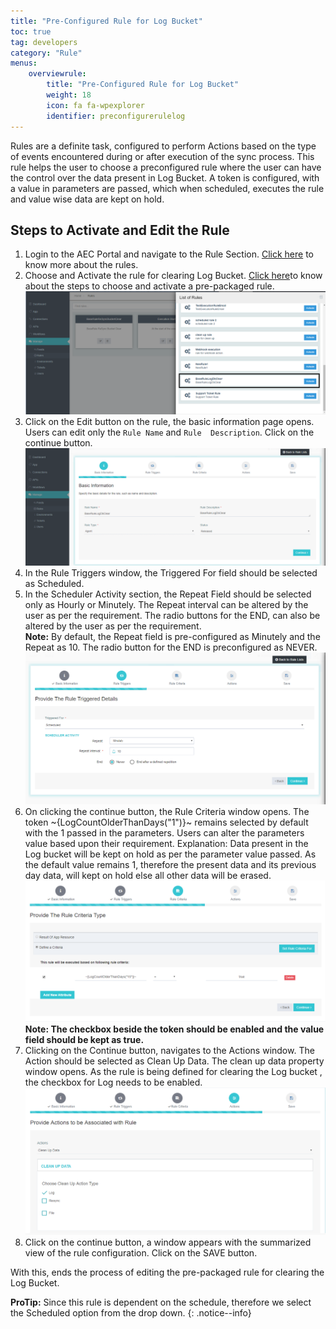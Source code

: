 ```yaml
---
title: "Pre-Configured Rule for Log Bucket"
toc: true
tag: developers
category: "Rule"
menus: 
    overviewrule:
        title: "Pre-Configured Rule for Log Bucket"
        weight: 18
        icon: fa fa-wpexplorer
        identifier: preconfigurerulelog
---
```


Rules are a definite task, configured to perform Actions based on the type of events encountered during or after execution of the sync process.
This rule helps the user to choose a preconfigured rule where the user can have the control over the data present in Log Bucket. 
A token is configured, with a value in parameters are passed, which when scheduled, executes the rule and value wise data are kept on hold.  

## Steps to Activate and Edit the Rule

1.	Login to the AEC Portal and navigate to the Rule Section. [Click here](/rule/overview-of-rule/) to know more about the rules.
2.	Choose and Activate the rule for clearing Log Bucket. [Click here](/rule/choose-rule/)to know about the steps to choose and activate 
    a pre-packaged rule.
![logbuckt-rule](/staticfiles/rules/media/logbuckt-rule.png) 
3. Click on the Edit button on the rule,  the basic information page opens. Users can edit only the `Rule Name` and `Rule 
   Description`. Click on the continue button.  
![logbuckt-rule2](/staticfiles/rules/media/logbuckt-rule2.png) 
4.	In the Rule Triggers window, the Triggered For field should be selected as Scheduled. 
5. In the Scheduler Activity section, the Repeat Field should be selected only as Hourly or Minutely. The Repeat interval
 can be altered by the user as per the requirement. The radio buttons for the END, can also be altered by the user as per
 the requirement.    
**Note:** By default, the Repeat field is pre-configured as Minutely and the Repeat as 10. The radio button for the END is preconfigured as NEVER.    
![logbuckt-rule3](/staticfiles/rules/media/logbuckt-rule3.png)     
6.	On clicking the continue button, the Rule Criteria window opens.  The token ~{LogCountOlderThanDays("1")}~ remains selected by default with the 1 passed in the parameters. Users can alter the parameters value based upon their requirement.
Explanation: Data present in the Log bucket will be kept on hold as per the parameter value passed. As the default value 
remains 1, therefore the present data and its previous day data, will kept on hold else all other data will be erased.  
![logbuckt-rule4](/staticfiles/rules/media/logbuckt-rule4.png)   
**Note: The checkbox beside the token should be enabled and the value field should be kept as true.** 
7.	Clicking on the Continue button, navigates to the Actions window. The Action should be selected as Clean Up Data. 
The clean up data property window opens. As the rule is being defined for clearing the Log bucket , the checkbox for Log needs
to be enabled.  
![logbuckt-rule5](/staticfiles/rules/media/logbuckt-rule5.png)   
8.	Click on the continue button, a window appears with the summarized view of the rule configuration. Click on the SAVE button.

With this, ends the process of editing the pre-packaged rule for clearing the Log Bucket.

**ProTip:**  Since this rule is dependent on the schedule, therefore we select the Scheduled option from the drop down.
{: .notice--info}

